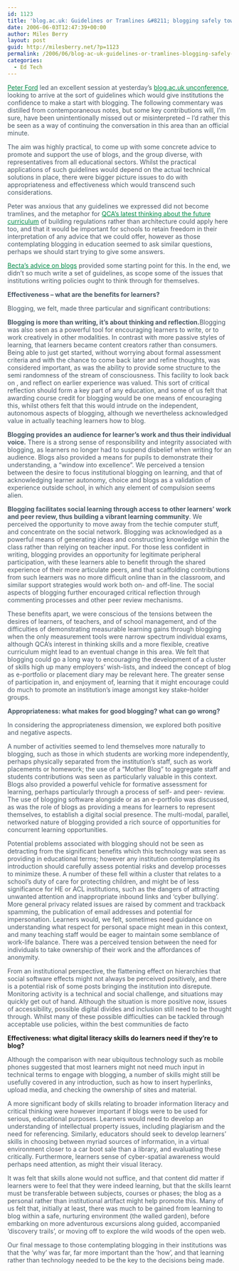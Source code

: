 ```yaml
---
id: 1123
title: 'blog.ac.uk: Guidelines or Tramlines &#8211; blogging safely towards digital literacy'
date: 2006-06-03T12:47:39+00:00
author: Miles Berry
layout: post
guid: http://milesberry.net/?p=1123
permalink: /2006/06/blog-ac-uk-guidelines-or-tramlines-blogging-safely-towards-digital-literacy/
categories:
  - Ed Tech
---
```

<p style="color: #495865;">
  <a style="color: #008947;" href="http://web.archive.org/web/20060612213500/http://www.fordlog.com/">Peter Ford</a> led an excellent session at yesterday&#8217;s <a style="color: #008947;" href="http://web.archive.org/web/20060612213500/http://incsub.org/edublog/">blog.ac.uk unconference</a>, looking to arrive at the sort of guidelines which would give institutions the confidence to make a start with blogging. The following commentary was distilled from contemporaneous notes, but some key contributions will, I&#8217;m sure, have been unintentionally missed out or misinterpreted &#8211; I&#8217;d rather this be seen as a way of continuing the conversation in this area than an official minute.
</p>

<p style="color: #495865;">
  The aim was highly practical, to come up with some concrete advice to promote and support the use of blogs, and the group diverse, with representatives from all educational sectors. Whilst the practical applications of such guidelines would depend on the actual technical solutions in place, there were bigger picture issues to do with appropriateness and effectiveness which would transcend such considerations.
</p>

<p style="color: #495865;">
  Peter was anxious that any guidelines we expressed did not become tramlines, and the metaphor for <a style="color: #008947;" href="http://web.archive.org/web/20060612213500/http://www.qca.org.uk/10969.html">QCA&#8217;s latest thinking about the future curriculum</a> of building regulations rather than architecture could apply here too, and that it would be important for schools to retain freedom in their interpretation of any advice that we could offer, however as those contemplating blogging in education seemed to ask similar questions, perhaps we should start trying to give some answers.
</p>

<p style="color: #495865;">
  <a style="color: #008947;" href="http://web.archive.org/web/20060612213500/http://www.schools.becta.org.uk/index.php?section=tl&rid=11086">Becta&#8217;s advice on blogs</a> provided some starting point for this. In the end, we didn&#8217;t so much write a set of guidelines, as scope some of the issues that institutions writing policies ought to think through for themselves.
</p>

<p style="color: #495865;">
  <strong>Effectiveness &#8211; what are the benefits for learners?</strong>
</p>

<p style="color: #495865;">
  Blogging, we felt, made three particular and significant contributions:
</p>

<p style="color: #495865;">
  <strong>Blogging is more than writing, it&#8217;s about thinking and reflection.</strong>Blogging was also seen as a powerful tool for encouraging learners to write, or to work creatively in other modalities. In contrast with more passive styles of learning, that learners became content creators rather than consumers. Being able to just get started, without worrying about formal assessment criteria and with the chance to come back later and refine thoughts, was considered important, as was the ability to provide some structure to the semi randomness of the stream of consciousness. This facility to look back on , and reflect on earlier experience was valued. This sort of critical reflection should form a key part of any education, and some of us felt that awarding course credit for blogging would be one means of encouraging this, whilst others felt that this would intrude on the independent, autonomous aspects of blogging, although we nevertheless acknowledged value in actually teaching learners how to blog.
</p>

<p style="color: #495865;">
  <strong>Blogging provides an audience for learner&#8217;s work and thus their individual voice.</strong> There is a strong sense of responsibility and integrity associated with blogging, as learners no longer had to suspend disbelief when writing for an audience. Blogs also provided a means for pupils to demonstrate their understanding, a &#8220;window into excellence&#8221;. We perceived a tension between the desire to focus institutional blogging on learning, and that of acknowledging learner autonomy, choice and blogs as a validation of experience outside school, in which any element of compulsion seems alien.
</p>

<p style="color: #495865;">
  <strong>Blogging facilitates social learning through access to other learners&#8217; work and peer review, thus building a vibrant learning community</strong>. We perceived the opportunity to move away from the techie computer stuff, and concentrate on the social network. Blogging was acknowledged as a powerful means of generating ideas and constructing knowledge within the class rather than relying on teacher input. For those less confident in writing, blogging provides an opportunity for legitimate peripheral participation, with these learners able to benefit through the shared experience of their more articulate peers, and that scaffolding contributions from such learners was no more difficult online than in the classroom, and similar support strategies would work both on- and off-line. The social aspects of blogging further encouraged critical reflection through commenting processes and other peer review mechanisms.
</p>

<p style="color: #495865;">
  These benefits apart, we were conscious of the tensions between the desires of learners, of teachers, and of school management, and of the difficulties of demonstrating measurable learning gains through blogging when the only measurement tools were narrow spectrum individual exams, although QCA&#8217;s interest in thinking skills and a more flexible, creative curriculum might lead to an eventual change in this area. We felt that blogging could go a long way to encouraging the development of a cluster of skills high up many employers&#8217; wish-lists, and indeed the concept of blog as e-portfolio or placement diary may be relevant here. The greater sense of participation in, and enjoyment of, learning that it might encourage could do much to promote an institution&#8217;s image amongst key stake-holder groups.
</p>

<p style="color: #495865;">
  <strong>Appropriateness: what makes for good blogging? what can go wrong?</strong>
</p>

<p style="color: #495865;">
  In considering the appropriateness dimension, we explored both positive and negative aspects.
</p>

<p style="color: #495865;">
  A number of activities seemed to lend themselves more naturally to blogging, such as those in which students are working more independently, perhaps physically separated from the institution&#8217;s staff, such as work placements or homework; the use of a &#8220;Mother Blog&#8221; to aggregate staff and students contributions was seen as particularly valuable in this context. Blogs also provided a powerful vehicle for formative assessment for learning, perhaps particularly through a process of self- and peer- review. The use of blogging software alongside or as an e-portfolio was discussed, as was the role of blogs as providing a means for learners to represent themselves, to establish a digital social presence. The multi-modal, parallel, networked nature of blogging provided a rich source of opportunities for concurrent learning opportunities.
</p>

<p style="color: #495865;">
  Potential problems associated with blogging should not be seen as detracting from the significant benefits which this technology was seen as providing in educational terms; however any institution contemplating its introduction should carefully assess potential risks and develop processes to minimize these. A number of these fell within a cluster that relates to a school&#8217;s duty of care for protecting children, and might be of less significance for HE or ACL institutions, such as the dangers of attracting unwanted attention and inappropriate inbound links and &#8216;cyber bullying&#8217;. More general privacy related issues are raised by comment and trackback spamming, the publication of email addresses and potential for impersonation. Learners would, we felt, sometimes need guidance on understanding what respect for personal space might mean in this context, and many teaching staff would be eager to maintain some semblance of work-life balance. There was a perceived tension between the need for individuals to take ownership of their work and the affordances of anonymity.
</p>

<p style="color: #495865;">
  From an institutional perspective, the flattening effect on hierarchies that social software effects might not always be perceived positively, and there is a potential risk of some posts bringing the institution into disrepute. Monitoring activity is a technical and social challenge, and situations may quickly get out of hand. Although the situation is more positive now, issues of accessibility, possible digital divides and inclusion still need to be thought through. Whilst many of these possible difficulties can be tackled through acceptable use policies, within the best communities de facto
</p>

**Effectiveness: what digital literacy skills do learners need if they&#8217;re to blog?**

<p style="color: #495865;">
  Although the comparison with near ubiquitous technology such as mobile phones suggested that most learners might not need much input in technical terms to engage with blogging, a number of skills might still be usefully covered in any introduction, such as how to insert hyperlinks, upload media, and checking the ownership of sites and material.
</p>

<p style="color: #495865;">
  A more significant body of skills relating to broader information literacy and critical thinking were however important if blogs were to be used for serious, educational purposes. Learners would need to develop an understanding of intellectual property issues, including plagiarism and the need for referencing. Similarly, educators should seek to develop learners&#8217; skills in choosing between myriad sources of information, in a virtual environment closer to a car boot sale than a library, and evaluating these critically. Furthermore, learners sense of cyber-spatial awareness would perhaps need attention, as might their visual literacy.
</p>

<p style="color: #495865;">
  It was felt that skills alone would not suffice, and that content did matter if learners were to feel that they were indeed learning, but that the skills learnt must be transferable between subjects, courses or phases; the blog as a personal rather than institutional artifact might help promote this. Many of us felt that, initially at least, there was much to be gained from learning to blog within a safe, nurturing environment (the walled garden), before embarking on more adventurous excursions along guided, accompanied &#8216;discovery trails&#8217;, or moving off to explore the wild woods of the open web.
</p>

<p style="color: #495865;">
  Our final message to those contemplating blogging in their institutions was that the &#8216;why&#8217; was far, far more important than the &#8216;how&#8217;, and that learning rather than technology needed to be the key to the decisions being made.
</p>